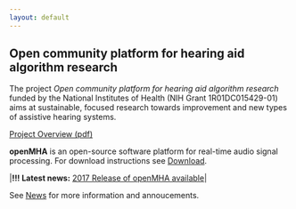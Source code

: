 ```yaml
---
layout: default
---
```


## Open community platform for hearing aid algorithm research

The project *Open community platform for hearing aid algorithm research* funded by the National Institutes of Health (NIH Grant 1R01DC015429-01) aims at sustainable, focused research towards improvement and new types of assistive hearing systems. 

[Project Overview (pdf)](/docs/ProjectOverview.pdf)

**openMHA** is an open-source software platform for real-time audio signal processing.
For download instructions see [Download](/download).

|__!!!  Latest news:__ [2017 Release of openMHA available](/news/2017/06/21/openMHA-major-release-available)|

See [News](/news) for more information and annoucements.






